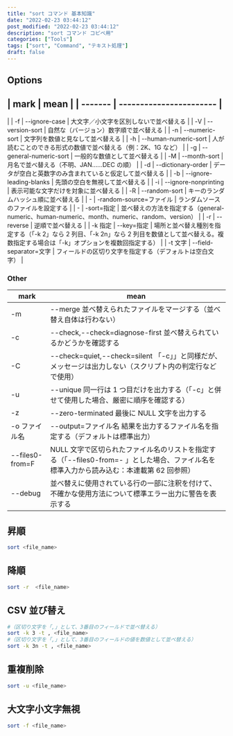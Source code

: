 ```yaml
---
title: "sort コマンド 基本知識"
date: "2022-02-23 03:44:12"
post_modified: "2022-02-23 03:44:12"
description: "sort コマンド コピペ用"
categories: ["Tools"]
tags: ["sort", "Command", "テキスト処理"]
draft: false
---
```


## Options

| mark | mean | | ------- | ----------------------- |
---------------------------------------------------------------------------------------------------------------------------------------------------
| | -f | --ignore-case | 大文字／小文字を区別しないで並べ替える | | -V | --version-sort | 自然な（バージョン）数字順で並べ替える | | -n | --numeric-sort |
文字列を数値と見なして並べ替える | | -h | --human-numeric-sort | 人が読むことのできる形式の数値で並べ替える（例：2K、1G など） | | -g | --general-numeric-sort |
一般的な数値として並べ替える | | -M | --month-sort | 月名で並べ替える（不明、JAN……DEC の順） | | -d | --dictionary-order |
データが空白と英数字のみ含まれていると仮定して並べ替える | | -b | --ignore-leading-blanks | 先頭の空白を無視して並べ替える | | -i | --ignore-nonprinting |
表示可能な文字だけを対象に並べ替える | | -R | --random-sort | キーのランダムハッシュ順に並べ替える | | - | -random-source=ファイル | ランダムソースのファイルを設定する | | - |
-sort=指定 | 並べ替えの方法を指定する（general-numeric、human-numeric、month、numeric、random、version） | | -r | --reverse | 逆順で並べ替える | | -k
指定 | --key=指定 | 場所と並べ替え種別を指定する（「-k 2」なら 2 列目、「-k 2n」なら 2 列目を数値として並べ替える。複数指定する場合は「-k」オプションを複数回指定する） | | -t 文字 |
--field-separator=文字 | フィールドの区切り文字を指定する（デフォルトは空白文字） |

### Other

| mark            | mean                                                                                                                                      |
| --------------- | ----------------------------------------------------------------------------------------------------------------------------------------- |
| -m              | --merge 並べ替えられたファイルをマージする（並べ替え自体は行わない）                                                                      |
| -c              | --check,--check=diagnose-first 並べ替えられているかどうかを確認する                                                                       |
| -C              | --check=quiet,--check=silent 「-c」」と同様だが、メッセージは出力しない（スクリプト内の判定行などで使用）                                 |
| -u              | --unique 同一行は 1 つ目だけを出力する（「-c」と併せて使用した場合、厳密に順序を確認する）                                                |
| -z              | --zero-terminated 最後に NULL 文字を出力する                                                                                              |
| -o ファイル名   | --output=ファイル名 結果を出力するファイル名を指定する（デフォルトは標準出力）                                                            |
| --files0-from=F | NULL 文字で区切られたファイル名のリストを指定する（「--files0-from=- 」とした場合、ファイル名を標準入力から読み込む：本連載第 62 回参照） |
| --debug         | 並べ替えに使用されている行の一部に注釈を付けて、不確かな使用方法について標準エラー出力に警告を表示する                                    |

## 昇順

```bash
sort <file_name>
```

## 降順

```bash
sort -r  <file_name>
```

## CSV 並び替え

```bash
#（区切り文字を「,」として、3番目のフィールドで並べ替える）
sort -k 3 -t , <file_name>
#（区切り文字を「,」として、3番目のフィールドの値を数値として並べ替える）
sort -k 3n -t , <file_name>
```

## 重複削除

```bash
sort -u <file_name>
```

## 大文字小文字無視

```bash
sort -f <file_name>
```

